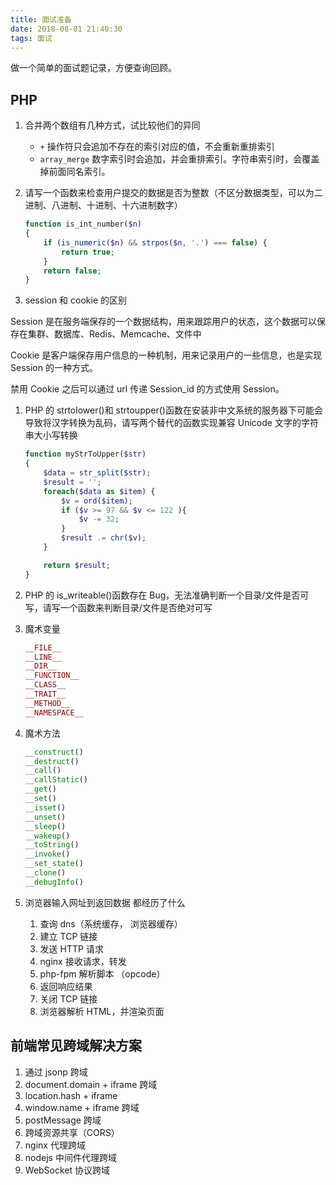 ```yaml
---
title: 面试准备
date: 2018-08-01 21:40:30
tags: 面试
---
```


做一个简单的面试题记录，方便查询回顾。

## PHP

1. 合并两个数组有几种方式，试比较他们的异同
   - `+` 操作符只会追加不存在的索引对应的值，不会重新重排索引
   - `array_merge` 数字索引时会追加，并会重排索引。字符串索引时，会覆盖掉前面同名索引。
1. 请写一个函数来检查用户提交的数据是否为整数（不区分数据类型，可以为二进制、八进制、十进制、十六进制数字）

   ```php
   function is_int_number($n)
   {
       if (is_numeric($n) && strpos($n, '.') === false) {
           return true;
       }
       return false;
   }
   ```

1. session 和 cookie 的区别

Session 是在服务端保存的一个数据结构，用来跟踪用户的状态，这个数据可以保存在集群、数据库、Redis、Memcache、文件中

Cookie 是客户端保存用户信息的一种机制，用来记录用户的一些信息，也是实现 Session 的一种方式。

禁用 Cookie 之后可以通过 url 传递 Session_id 的方式使用 Session。

1. PHP 的 strtolower()和 strtoupper()函数在安装非中文系统的服务器下可能会导致将汉字转换为乱码，请写两个替代的函数实现兼容 Unicode 文字的字符串大小写转换

   ```php
   function myStrToUpper($str)
   {
       $data = str_split($str);
       $result = '';
       foreach($data as $item) {
           $v = ord($item);
           if ($v >= 97 && $v <= 122 ){
               $v -= 32;
           }
           $result .= chr($v);
       }

       return $result;
   }
   ```

1. PHP 的 is_writeable()函数存在 Bug，无法准确判断一个目录/文件是否可写，请写一个函数来判断目录/文件是否绝对可写

1. 魔术变量

   ```php
   __FILE__
   __LINE__
   __DIR__
   __FUNCTION__
   __CLASS__
   __TRAIT__
   __METHOD__
   __NAMESPACE__
   ```

1. 魔术方法

   ```php
   __construct()
   __destruct()
   __call()
   __callStatic()
   __get()
   __set()
   __isset()
   __unset()
   __sleep()
   __wakeup()
   __toString()
   __invoke()
   __set_state()
   __clone()
   __debugInfo()
   ```

1. 浏览器输入网址到返回数据 都经历了什么
   1. 查询 dns（系统缓存， 浏览器缓存）
   1. 建立 TCP 链接
   1. 发送 HTTP 请求
   1. nginx 接收请求，转发
   1. php-fpm 解析脚本 （opcode）
   1. 返回响应结果
   1. 关闭 TCP 链接
   1. 浏览器解析 HTML，并渲染页面

## 前端常见跨域解决方案

1. 通过 jsonp 跨域
2. document.domain + iframe 跨域
3. location.hash + iframe
4. window.name + iframe 跨域
5. postMessage 跨域
6. 跨域资源共享（CORS）
7. nginx 代理跨域
8. nodejs 中间件代理跨域
9. WebSocket 协议跨域
